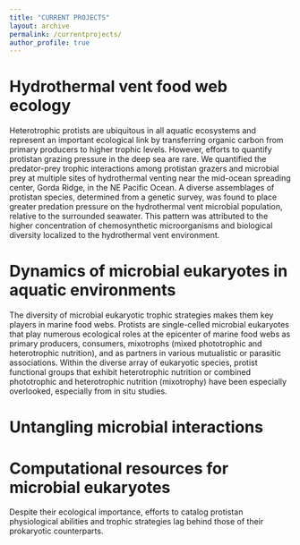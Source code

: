 ```yaml
---
title: "CURRENT PROJECTS"
layout: archive
permalink: /currentprojects/
author_profile: true
---
```


# Hydrothermal vent food web ecology

Heterotrophic protists are ubiquitous in all aquatic ecosystems and represent an important ecological link by transferring organic carbon from primary producers to higher trophic levels. However, efforts to quantify protistan grazing pressure in the deep sea are rare. We quantified the predator-prey trophic interactions among protistan grazers and microbial prey at multiple sites of hydrothermal venting near the mid-ocean spreading center, Gorda Ridge, in the NE Pacific Ocean. A diverse assemblages of protistan species, determined from a genetic survey, was found to place greater predation pressure on the hydrothermal vent microbial population, relative to the surrounded seawater. This pattern was attributed to the higher concentration of chemosynthetic microorganisms and biological diversity localized to the hydrothermal vent environment.

# Dynamics of microbial eukaryotes in aquatic environments

The diversity of microbial eukaryotic trophic strategies makes them key players in marine food webs. Protists are single-celled microbial eukaryotes that play numerous ecological roles at the epicenter of marine food webs as primary producers, consumers, mixotrophs (mixed phototrophic and heterotrophic nutrition), and as partners in various mutualistic or parasitic associations. Within the diverse array of eukaryotic species, protist functional groups that exhibit heterotrophic nutrition or combined phototrophic and heterotrophic nutrition (mixotrophy) have been especially overlooked, especially from in situ studies.


# Untangling microbial interactions


# Computational resources for microbial eukaryotes

Despite their ecological importance, efforts to catalog protistan physiological abilities and trophic strategies lag behind those of their prokaryotic counterparts. 

